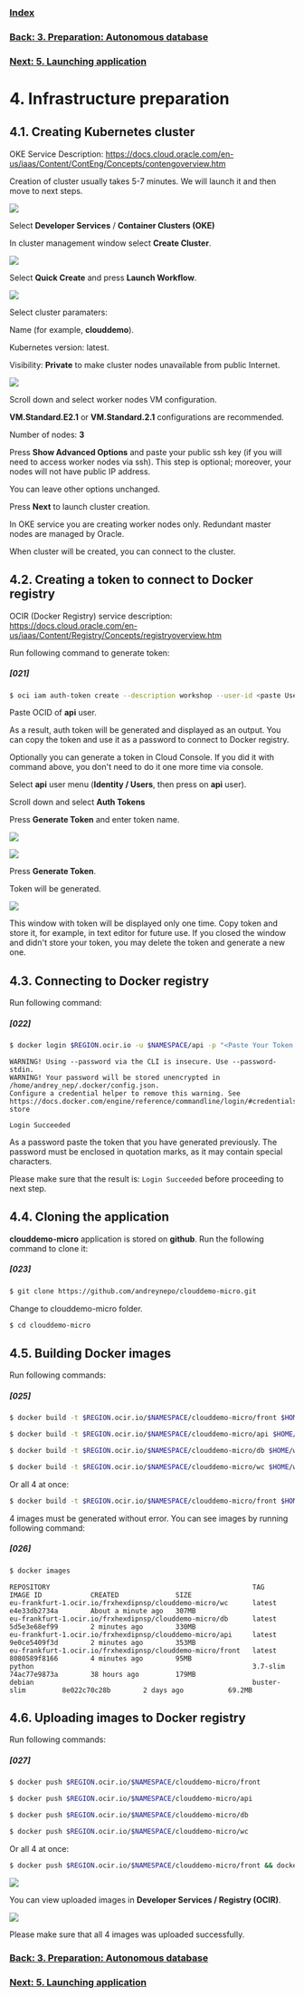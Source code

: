 ### [Index](index.md)

### [Back: 3. Preparation: Autonomous database](p3.md)

### [Next: 5. Launching application](p5.md)
# 4. Infrastructure preparation

## 4.1. Creating Kubernetes cluster

OKE Service Description: https://docs.cloud.oracle.com/en-us/iaas/Content/ContEng/Concepts/contengoverview.htm

Creation of cluster usually takes 5-7 minutes. We will launch it and then move to next steps.

![](media/p4/image1.png)

Select **Developer Services** / **Container Clusters (OKE)**

In cluster management window select **Create Cluster**.

![](media/p4/image2.png)

Select **Quick Create** and press **Launch Workflow**.

![](media/p4/image3.png)

Select cluster paramaters:

Name (for example, **clouddemo**).

Kubernetes version: latest.

Visibility: **Private** to make cluster nodes unavailable from public Internet.

![](media/p4/image4.png)

Scroll down and select worker nodes VM configuration.

**VM.Standard.E2.1** or **VM.Standard.2.1** configurations are recommended.

Number of nodes: **3**

Press **Show Advanced Options** and paste your public ssh key (if you will need to access worker nodes via ssh). This step is optional; moreover, your nodes will not have public IP address.

You can leave other options unchanged.

Press **Next** to launch cluster creation.

In OKE service you are creating worker nodes only. Redundant master nodes are managed by Oracle.

When cluster will be created, you can connect to the cluster.

## 4.2. Creating a token to connect to Docker registry

OCIR (Docker Registry) service description: <https://docs.cloud.oracle.com/en-us/iaas/Content/Registry/Concepts/registryoverview.htm>

Run following command to generate token:

##### [021]

```bash
$ oci iam auth-token create --description workshop --user-id <paste User OCID here> |jq ".data.token"
```

Paste OCID  of **api** user.

As a result, auth token will be generated and displayed as an output. You can copy the token and use it as a password to connect to Docker registry.

Optionally you can generate a token in Cloud Console. If you did it with command above, you don't need to do it one more time via console.

Select **api** user menu (**Identity / Users**, then press on **api** user).

Scroll down and select **Auth Tokens**

Press **Generate Token** and enter token name.

![](media/p4/image5.png)

![](media/p4/image6.png)

Press **Generate Token**.

Token will be generated.

![](media/p4/image7.png)

This window with token will be displayed only one time. Copy token and store it, for example, in text editor for future use. If you closed the window and didn't store your token, you may delete the token and generate a new one.

## 4.3. Connecting to Docker registry

Run following command:

##### [022]

```bash
$ docker login $REGION.ocir.io -u $NAMESPACE/api -p "<Paste Your Token Here>"
```

```
WARNING! Using --password via the CLI is insecure. Use --password-stdin.
WARNING! Your password will be stored unencrypted in /home/andrey_nep/.docker/config.json.
Configure a credential helper to remove this warning. See
https://docs.docker.com/engine/reference/commandline/login/#credentials-store

Login Succeeded
```

As a password paste the token that you have generated previously. The password must be enclosed in quotation marks, as it may contain special characters.

Please make sure that the result is: `Login Succeeded` before proceeding to next step.

## 4.4. Cloning the application

**clouddemo-micro** application is stored on **github**. Run the following command to clone it:

##### [023]

```bash
$ git clone https://github.com/andreynepo/clouddemo-micro.git
```

Change to clouddemo-micro folder.

```bash
$ cd clouddemo-micro
```

## 4.5. Building Docker images

Run following commands:

##### [025]

```bash
$ docker build -t $REGION.ocir.io/$NAMESPACE/clouddemo-micro/front $HOME/workshop/clouddemo-micro/clouddemo-front/docker/
```

```bash
$ docker build -t $REGION.ocir.io/$NAMESPACE/clouddemo-micro/api $HOME/workshop/clouddemo-micro/clouddemo-api/docker/
```

```bash
$ docker build -t $REGION.ocir.io/$NAMESPACE/clouddemo-micro/db $HOME/workshop/clouddemo-micro/clouddemo-db/docker/
```

```bash
$ docker build -t $REGION.ocir.io/$NAMESPACE/clouddemo-micro/wc $HOME/workshop/clouddemo-micro/clouddemo-wc/docker/
```

Or all 4 at once:

```bash
$ docker build -t $REGION.ocir.io/$NAMESPACE/clouddemo-micro/front $HOME/workshop/clouddemo-micro/clouddemo-front/docker/ && docker build -t $REGION.ocir.io/$NAMESPACE/clouddemo-micro/api $HOME/workshop/clouddemo-micro/clouddemo-api/docker/ && docker build -t $REGION.ocir.io/$NAMESPACE/clouddemo-micro/db $HOME/workshop/clouddemo-micro/clouddemo-db/docker/ && docker build -t $REGION.ocir.io/$NAMESPACE/clouddemo-micro/wc $HOME/workshop/clouddemo-micro/clouddemo-wc/docker/
```

4 images must be generated without error. You can see images by running following command:

##### [026]

```bash
$ docker images
```

```
REPOSITORY                                                  TAG                 IMAGE ID            CREATED              SIZE
eu-frankfurt-1.ocir.io/frxhexdipnsp/clouddemo-micro/wc      latest              e4e33db2734a        About a minute ago   307MB
eu-frankfurt-1.ocir.io/frxhexdipnsp/clouddemo-micro/db      latest              5d5e3e68ef99        2 minutes ago        330MB
eu-frankfurt-1.ocir.io/frxhexdipnsp/clouddemo-micro/api     latest              9e0ce5409f3d        2 minutes ago        353MB
eu-frankfurt-1.ocir.io/frxhexdipnsp/clouddemo-micro/front   latest              8080589f8166        4 minutes ago        95MB
python                                                      3.7-slim            74ac77e9873a        38 hours ago         179MB
debian                                                      buster-slim         8e022c70c28b        2 days ago           69.2MB
```

## 4.6. Uploading images to Docker registry

Run following commands:

##### [027]

```bash
$ docker push $REGION.ocir.io/$NAMESPACE/clouddemo-micro/front
```

```bash
$ docker push $REGION.ocir.io/$NAMESPACE/clouddemo-micro/api
```

```bash
$ docker push $REGION.ocir.io/$NAMESPACE/clouddemo-micro/db
```

```bash
$ docker push $REGION.ocir.io/$NAMESPACE/clouddemo-micro/wc
```

Or all 4 at once:

```bash
$ docker push $REGION.ocir.io/$NAMESPACE/clouddemo-micro/front && docker push $REGION.ocir.io/$NAMESPACE/clouddemo-micro/api && docker push $REGION.ocir.io/$NAMESPACE/clouddemo-micro/db && docker push $REGION.ocir.io/$NAMESPACE/clouddemo-micro/wc
```



![](media/p4/image9.png)

You can view uploaded images  in **Developer Services / Registry (OCIR)**.

![](media/p4/image10.png)

Please make sure that all 4 images was uploaded successfully.

### [Back: 3. Preparation: Autonomous database](p3.md)

### [Next: 5. Launching application](p5.md)